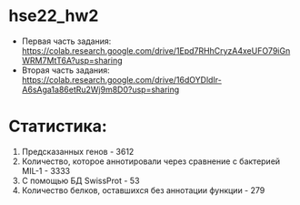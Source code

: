 # hse22_hw2
- Первая часть задания: https://colab.research.google.com/drive/1Epd7RHhCryzA4xeUFO79iGnWRM7MtT6A?usp=sharing
- Вторая часть задания: https://colab.research.google.com/drive/16dOYDldIr-A6sAga1a86etRu2Wj9m8D0?usp=sharing

# Статистика: 
1. Предсказанных генов - 3612
2. Количество, которое аннотировали через сравнение с бактерией MIL-1 - 3333 
3. С помощью БД SwissProt - 53
4. Количество белков, оставшихся без аннотации функции - 279

